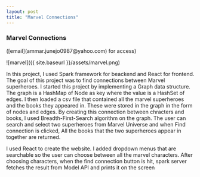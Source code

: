 ```yaml
---
layout: post
title: "Marvel Connections"
---
```


<h3>Marvel Connections</h3> ([email](ammar.junejo0987@yahoo.com) for access)

![marvel]({{ site.baseurl }}/assets/marvel.png)

<p>In this project, I used Spark framework for beackend and React for frontend. The goal of this project was to find connections between Marvel superheroes. I started this project by implementing a Graph data structure. The graph is a HashMap of Node as key where the value is a HashSet of edges. I then loaded a csv file that contained all the marvel superheroes and the books they appeared in. These were stored in the graph in the form of nodes and edges. By creating this connection between chracters and books, I used Breadth-First-Search algorithm on the graph. The user can search and select two superheroes from Marvel Universe and when Find connection is clicked, All the books that the two superheroes appear in together are returned.</p>

<p>I used React to create the website. I added dropdown menus that are searchable so the user can choose between all the marvel characters. After choosing characters, when the find connection button is hit, spark server fetches the result from Model API and prints it on the screen</p>

